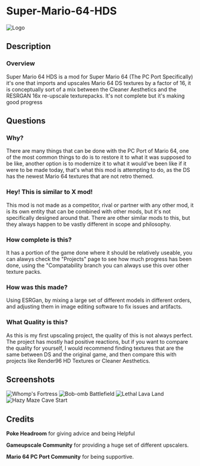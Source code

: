 # Super-Mario-64-HDS
![Logo](https://i.imgur.com/6yZo0kJ.png)
## Description
### Overview
Super Mario 64 HDS is a mod for Super Mario 64 (The PC Port Specifically) it's one that imports and upscales Mario 64 DS textures by a factor of 16, it is conceptually sort of a mix between the Cleaner Aesthetics and the RESRGAN 16x re-upscale texturepacks. It's not complete but it's making good progress
## Questions
### Why?
There are many things that can be done with the PC Port of Mario 64, one of the most common things to do is to restore it to what it was supposed to be like, another option is to modernize it to what it would've been like if it were to be made today, that's what this mod is attempting to do, as the DS has the newest Mario 64 textures that are not retro themed. 
### Hey! This is similar to X mod!
This mod is not made as a competitor, rival or partner with any other mod, it is its own entity that can be combined with other mods, but it's not specifically designed around that. There are other similar mods to this, but they always happen to be vastly different in scope and philosophy. 
### How complete is this?
It has a portion of the game done where it should be relatively useable, you can alawys check the "Projects" page to see how much progress has been done, using the "Compatability branch you can always use this over other texture packs.
### How was this made?
Using ESRGan, by mixing a large set of different models in different orders, and adjusting them in image editing software to fix issues and artifacts.
### What Quality is this?
As this is my first upscaling project, the quality of this is not always perfect. The project has mostly had positive reactions, but if you want to compare the quality for yourself, I would recommend finding textures that are the same between DS and the original game, and then compare this with projects like Render96 HD Textures or Cleaner Aesthetics.
## Screenshots
![Whomp's Fortress](https://i.imgur.com/A7XoYhE.png)
![Bob-omb Battlefield](https://i.imgur.com/gBoFf6B.png)
![Lethal Lava Land](https://i.imgur.com/ltV2Ayj.png)
![Hazy Maze Cave Start](https://cdn.discordapp.com/attachments/710262518802677811/831913798470205491/Cave_Epic.png)
## Credits
**Poke Headroom** for giving advice and being Helpful

**Gameupscale Community** for providing a huge set of different upscalers.

**Mario 64 PC Port Community** for being supportive.
